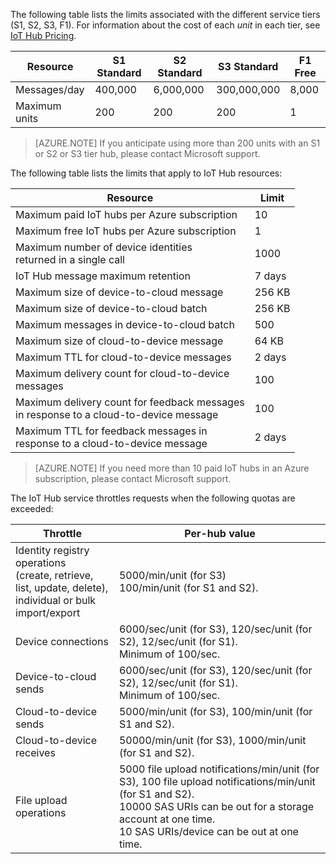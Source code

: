 The following table lists the limits associated with the different service tiers (S1, S2, S3, F1). For information about the cost of each *unit* in each tier, see [IoT Hub Pricing](https://azure.microsoft.com/pricing/details/iot-hub/).

| Resource | S1 Standard | S2 Standard | S3 Standard | F1 Free |
| -------- | ----------- | ----------- | ----------- | ------- |
| Messages/day | 400,000 | 6,000,000   | 300,000,000 | 8,000   |
| Maximum units | 200    | 200         | 200         | 1       |

> [AZURE.NOTE] If you anticipate using more than 200 units with an S1 or S2 or S3 tier hub, please contact Microsoft support.

The following table lists the limits that apply to IoT Hub resources:

| Resource | Limit |
| -------- | ----- |
| Maximum paid IoT hubs per Azure subscription | 10 |
| Maximum free IoT hubs per Azure subscription | 1 |
| Maximum number of device identities<br/>  returned in a single call | 1000 |
| IoT Hub message maximum retention | 7 days |
| Maximum size of device-to-cloud message | 256 KB |
| Maximum size of device-to-cloud batch | 256 KB |
| Maximum messages in device-to-cloud batch | 500 |
| Maximum size of cloud-to-device message | 64 KB |
| Maximum TTL for cloud-to-device messages | 2 days |
| Maximum delivery count for cloud-to-device <br/> messages | 100 |
| Maximum delivery count for feedback messages <br/> in response to a cloud-to-device message | 100 |
| Maximum TTL for feedback messages in <br/> response to a cloud-to-device message | 2 days |

> [AZURE.NOTE] If you need more than 10 paid IoT hubs in an Azure subscription, please contact Microsoft support.

The IoT Hub service throttles requests when the following quotas are exceeded:

| Throttle | Per-hub value |
| -------- | ------------- |
| Identity registry operations <br/> (create, retrieve, list, update, delete), <br/> individual or bulk import/export | 5000/min/unit (for S3) <br/> 100/min/unit (for S1 and S2). |
| Device connections | 6000/sec/unit (for S3), 120/sec/unit (for S2), 12/sec/unit (for S1). <br/>Minimum of 100/sec. |
| Device-to-cloud sends | 6000/sec/unit (for S3), 120/sec/unit (for S2), 12/sec/unit (for S1). <br/>Minimum of 100/sec. |
| Cloud-to-device sends | 5000/min/unit (for S3), 100/min/unit (for S1 and S2). |
| Cloud-to-device receives | 50000/min/unit (for S3), 1000/min/unit (for S1 and S2). |
| File upload operations | 5000 file upload notifications/min/unit (for S3), 100 file upload notifications/min/unit (for S1 and S2). <br/> 10000 SAS URIs can be out for a storage account at one time.<br/> 10 SAS URIs/device can be out at one time. |

